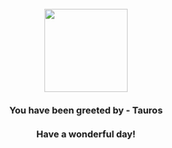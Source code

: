 <p align="center">
    <img src="https://raw.githubusercontent.com/PokeAPI/sprites/master/sprites/pokemon/128.png" width="150" height="150">
</p>
<h3 align="center">You have been greeted by - <b>Tauros</b></h3>
<h3 align="center">Have a wonderful day!</h3>
